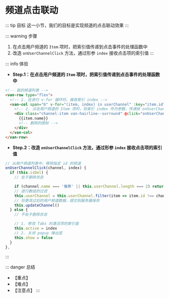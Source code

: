 # 频道点击联动

::: tip 目标
这一小节，我们的目标是实现频道的点击联动效果
:::

::: warning 步骤

1. 在点击用户频道的 `Item` 项时，把索引值传递到点击事件的处理函数中
2. 改造 `onUserChannelClick` 方法，通过形参 `index` 接收点击项的索引值
:::

::: info 体验

* **Step.1：在点击用户频道的 `Item` 项时，把索引值传递到点击事件的处理函数中**

```html
<!-- 我的频道列表 -->
<van-row type="flex">
  <!-- 1. 在进行 v-for 循环时，接收索引 index -->
  <van-col span="6" v-for="(item, index) in userChannel" :key="item.id">
    <!-- 2. 点击用户频道的 Item 项时，将索引 index 作为参数，传递给 onUserChannelClick 方法 -->
    <div class="channel-item van-hairline--surround" @click="onUserChannelClick(item, index)">
      {{item.name}}
      <!-- 删除的图标 -->
    </div>
  </van-col>
</van-row>
```

* **Step.2：改造 `onUserChannelClick` 方法，通过形参 `index` 接收点击项的索引值**

```js
// 从用户频道列表中，移除指定 id 的频道
onUserChannelClick(channel, index) {
  if (this.isDel) {
    // 处于删除状态

    if (channel.name === '推荐' || this.userChannel.length === 2) return
    // 进行数组的过滤
    this.userChannel = this.userChannel.filter(item => item.id !== channel.id)
    // 将更改过后的用户频道数据，提交到服务器保存
    this.updateChannel()
  } else {
    // 不处于删除状态

    // 1. 修改 Tabs 的激活项的索引值
    this.active = index
    // 2. 关闭 popup 弹出层
    this.show = false
  }
},
```

:::

::: danger 总结

* 【重点】
* 【难点】
* 【注意点】
:::
